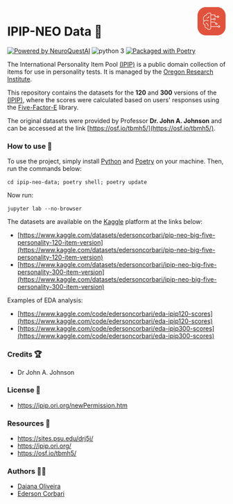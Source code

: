 <img src="https://raw.githubusercontent.com/NeuroQuestAi/neuroquestai.github.io/main/brand/logo/neuroquest-orange-logo.png" align="right" width="65" height="65"/>

# IPIP-NEO Data 🌊

[![Powered by NeuroQuestAI](https://img.shields.io/badge/powered%20by-NeuroQuestAI-orange.svg?style=flat&colorA=E1523D&colorB=007D8A)](
https://neuroquest.ai)
![python 3][python_version]
[![Packaged with Poetry][poetry-badge]](https://python-poetry.org/)

[poetry-badge]: https://img.shields.io/badge/packaging-poetry-cyan.svg
[python_version]: https://img.shields.io/static/v1.svg?label=python&message=3%20&color=blue

The International Personality Item Pool [(IPIP)](https://ipip.ori.org/) is a public domain collection of items for use in personality tests. It is managed by the [Oregon Research Institute](https://www.ori.org/).

This repository contains the datasets for the **120** and **300** versions of the [(IPIP)](https://ipip.ori.org/), where the scores were calculated based on users' responses 
using the [Five-Factor-E](https://github.com/NeuroQuestAi/five-factor-e) library.

The original datasets were provided by Professor **Dr. John A. Johnson** and can be accessed at the link [https://osf.io/tbmh5/](https://osf.io/tbmh5/).

### How to use 🚀

To use the project, simply install [Python](https://www.python.org/) and [Poetry](https://python-poetry.org/) on your machine. Then, run the commands below:

```shell
cd ipip-neo-data; poetry shell; poetry update
```

Now run:

```shell
jupyter lab --no-browser
```

The datasets are available on the [Kaggle](https://www.kaggle.com/) platform at the links below:

- [https://www.kaggle.com/datasets/edersoncorbari/pip-neo-big-five-personality-120-item-version](https://www.kaggle.com/datasets/edersoncorbari/pip-neo-big-five-personality-120-item-version)
- [https://www.kaggle.com/datasets/edersoncorbari/ipip-neo-big-five-personality-300-item-version](https://www.kaggle.com/datasets/edersoncorbari/ipip-neo-big-five-personality-300-item-version)

Examples of EDA analysis:

- [https://www.kaggle.com/code/edersoncorbari/eda-ipip120-scores](https://www.kaggle.com/code/edersoncorbari/eda-ipip120-scores)
- [https://www.kaggle.com/code/edersoncorbari/eda-ipip300-scores](https://www.kaggle.com/code/edersoncorbari/eda-ipip300-scores)

### Credits 🏆

  * Dr John A. Johnson

### License 🙋

  * https://ipip.ori.org/newPermission.htm

### Resources 📗

  * https://sites.psu.edu/drj5j/
  * https://ipip.ori.org/
  * https://osf.io/tbmh5/

### Authors 👨‍💻

  * [Daiana Oliveira](mailto:d@NeuroQuest.ai)
  * [Ederson Corbari](mailto:e@NeuroQuest.ai)

